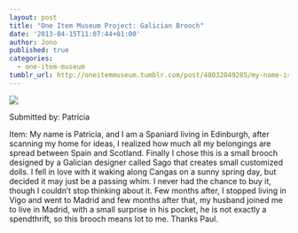 ```yaml
---
layout: post
title: "One Item Museum Project: Galician Brooch"
date: '2013-04-15T11:07:44+01:00'
author: Jono
published: true
categories:
  - one-item-museum
tumblr_url: http://oneitemmuseum.tumblr.com/post/48032049285/my-name-is-patricia-and-i-am-a-spaniard-living-in
---
```

<img src="https://ellis.scot/uploads/2013/04/brooch.jpg" />

Submitted by: Patricia

Item: My name is Patricia, and I am a Spaniard living in Edinburgh, after scanning my home for ideas, I realized how much all my belongings are spread between Spain and Scotland. Finally I chose this is a small brooch designed by a Galician designer called Sago that creates small customized dolls. I fell in love with it waking along Cangas on a sunny spring day, but decided it may just be a passing whim. I never had the chance to buy it, though I couldn’t stop thinking about it. Few months after, I stopped living in Vigo and went to Madrid and few months after that, my husband joined me to live in Madrid, with a small surprise in his pocket, he is not exactly a spendthrift, so this brooch means lot to me. Thanks Paul.
